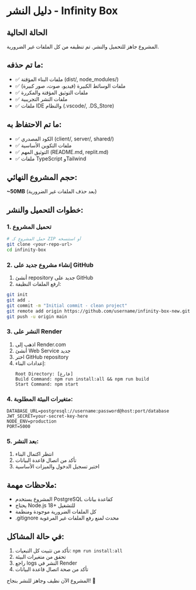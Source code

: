 # دليل النشر - Infinity Box

## الحالة الحالية
المشروع جاهز للتحميل والنشر. تم تنظيفه من كل الملفات غير الضرورية.

## ما تم حذفه:
- ✅ ملفات البناء المؤقتة (dist/, node_modules/)
- ✅ ملفات الوسائط الكبيرة (فيديو، صوت، صور كبيرة)
- ✅ ملفات التوثيق المؤقتة والمكررة
- ✅ ملفات النشر التجريبية
- ✅ ملفات IDE والنظام (.vscode/, .DS_Store)

## ما تم الاحتفاظ به:
- ✅ الكود المصدري (client/, server/, shared/)
- ✅ ملفات التكوين الأساسية
- ✅ التوثيق المهم (README.md, replit.md)
- ✅ ملفات TypeScript وTailwind

## حجم المشروع النهائي:
**~50MB** (بعد حذف الملفات غير الضرورية)

## خطوات التحميل والنشر:

### 1. تحميل المشروع
```bash
# حمل المشروع كـ ZIP أو استنسخه
git clone <your-repo-url>
cd infinity-box
```

### 2. إنشاء مشروع جديد على GitHub
1. أنشئ repository جديد على GitHub
2. ارفع الملفات النظيفة:

```bash
git init
git add .
git commit -m "Initial commit - clean project"
git remote add origin https://github.com/username/infinity-box-new.git
git push -u origin main
```

### 3. النشر على Render
1. اذهب إلى Render.com
2. أنشئ Web Service جديد
3. اختر GitHub repository
4. إعدادات البناء:
   ```
   Root Directory: [فارغ]
   Build Command: npm run install:all && npm run build
   Start Command: npm start
   ```

### 4. متغيرات البيئة المطلوبة:
```env
DATABASE_URL=postgresql://username:password@host:port/database
JWT_SECRET=your-secret-key-here
NODE_ENV=production
PORT=5000
```

### 5. بعد النشر:
1. انتظر اكتمال البناء
2. تأكد من اتصال قاعدة البيانات
3. اختبر تسجيل الدخول والميزات الأساسية

## ملاحظات مهمة:
- المشروع يستخدم PostgreSQL كقاعدة بيانات
- يحتاج Node.js 18+ للتشغيل
- كل الملفات الضرورية موجودة ومنظمة
- .gitignore محدث لمنع رفع الملفات غير المرغوبة

## في حالة المشاكل:
1. تأكد من تثبيت كل التبعيات: `npm run install:all`
2. تحقق من متغيرات البيئة
3. راجع logs النشر في Render
4. تأكد من صحة اتصال قاعدة البيانات

المشروع الآن نظيف وجاهز للنشر بنجاح! 🚀